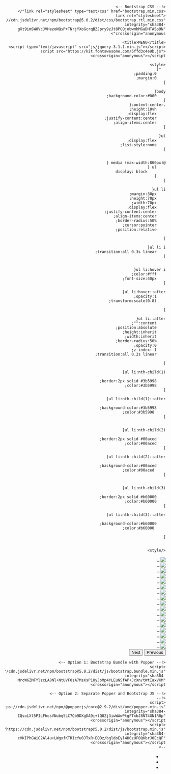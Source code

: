 <!doctype html>
<html lang="ar" dir="rtl">
  <head>
    <!-- Required meta tags -->
    <meta charset="utf-8">
    <meta name="viewport" content="width=device-width, initial-scale=1">

    <!-- Bootstrap CSS -->
    <link rel="stylesheet" type="text/css" href="bootstrap.min.css"/>
    <link rel="stylesheet" href="https://cdn.jsdelivr.net/npm/bootstrap@5.0.2/dist/css/bootstrap.rtl.min.css" integrity="sha384-gXt9imSW0VcJVHezoNQsP+TNrjYXoGcrqBZJpry9zJt8PCQjobwmhMGaDHTASo9N" crossorigin="anonymous">

    <title>MENU</title>
    <script type="text/javascript" src="js/jquery-3.1.1.min.js"></script>
    <script src="https://kit.fontawesome.com/5ffd3c4e9b.js" crossorigin="anonymous"></script>
<script type="text/javascript" src="js/bootstrap.min.js"></script>


    <style>
      *{
        padding:0;
        margin:0;
    }
    
    body{
        background-color:#000;
    }
    .content-center{
        height:10vh;
        display:flex;
        justify-content:center;
        align-items:center;
    }
    
    ul{
        display:flex;
        list-style:none;
    }
    
    
    @media (max-width:800px) {
        ul {
            display: block
        }
    }
    
    ul li{
        margin:30px;
        height:70px;
        width:70px;
        display:flex;
        justify-content:center;
        align-items:center;
        border-radius:50%;
        cursor:pointer;
        position:relative;
        
    }
    
    ul li i{
        transition:all 0.3s linear;
    }
    
    
    ul li:hover i{
        color:#fff;
        font-size:40px;
    }
    
    ul li:hover::after{
        opacity:1;
        transform:scale(0.8);
       
    }
    
    ul li::after{
        content:"";
        position:absolute;
        height:inherit;
        width:inherit;
        border-radius:50%;
        opacity:0;
        z-index:-1;
        transition:all 0.2s linear;
        
    }
    
    ul li:nth-child(1){
        
        border:2px solid #3b5998;
        color:#3b5998;
    }
    
    ul li:nth-child(1)::after{
        
        background-color:#3b5998;
         color:#3b5998;
    }
    
    
    ul li:nth-child(2){
        
        border:2px solid #00aced;
        color:#00aced;
    }
    
    ul li:nth-child(2)::after{
        
        background-color:#00aced;
         color:#00aced;
    }
    
    
    ul li:nth-child(3){
        
        border:2px solid #b60000;
        color:#b60000;
    }
    
    ul li:nth-child(3)::after{
        
        background-color:#b60000;
         color:#b60000;
        
    }
    
    
    </style>
  </head>
  <body>
  <div class="container">
	<div id="carouselExampleControls" class="carousel slide" data-bs-ride="carousel">
  <div class="carousel-inner">
    <div class="carousel-item active">
      <img src="menu/1.jpg" class="d-block w-100" alt="...">
    </div>
    <div class="carousel-item">
      <img src="menu/2.jpg" class="d-block w-100" alt="...">
    </div>
    <div class="carousel-item">
      <img src="menu/3.jpg" class="d-block w-100" alt="...">
    </div>
    <div class="carousel-item">
      <img src="menu/4.jpg" class="d-block w-100" alt="...">
    </div>
    <div class="carousel-item">
      <img src="menu/5.jpg" class="d-block w-100" alt="...">
    </div>
    <div class="carousel-item">
      <img src="menu/6.jpg" class="d-block w-100" alt="...">
    </div>
    <div class="carousel-item">
      <img src="menu/7.jpg" class="d-block w-100" alt="...">
    </div>
    <div class="carousel-item">
      <img src="menu/8.jpg" class="d-block w-100" alt="...">
    </div>
    <div class="carousel-item">
      <img src="menu/9.jpg" class="d-block w-100" alt="...">
    </div>
    <div class="carousel-item">
      <img src="menu/10.jpg" class="d-block w-100" alt="...">
    </div>
    <div class="carousel-item">
      <img src="menu/11.jpg" class="d-block w-100" alt="...">
    </div>
    <div class="carousel-item">
      <img src="menu/12.jpg" class="d-block w-100" alt="...">
    </div>
    <div class="carousel-item">
      <img src="menu/13.jpg" class="d-block w-100" alt="...">
    </div>
    <div class="carousel-item">
      <img src="menu/14.jpg" class="d-block w-100" alt="...">
    </div>
    <div class="carousel-item">
      <img src="menu/15.jpg" class="d-block w-100" alt="...">
    </div>
    <div class="carousel-item">
      <img src="menu/16.jpg" class="d-block w-100" alt="...">
    </div>
    <div class="carousel-item">
      <img src="menu/17.jpg" class="d-block w-100" alt="...">
    </div>
  </div>
  <button class="carousel-control-prev" type="button" data-bs-target="#carouselExampleControls" data-bs-slide="next">
    <span class="carousel-control-prev-icon" aria-hidden="true"></span>
    <span class="visually-hidden">Previous</span>
  </button>
  <button class="carousel-control-next" type="button" data-bs-target="#carouselExampleControls" data-bs-slide="prev">
    <span class="carousel-control-next-icon" aria-hidden="true"></span>
    <span class="visually-hidden">Next</span>
  </button>
</div>
    <!-- Optional JavaScript; choose one of the two! -->

    <!-- Option 1: Bootstrap Bundle with Popper -->
    <script src="https://cdn.jsdelivr.net/npm/bootstrap@5.0.2/dist/js/bootstrap.bundle.min.js" integrity="sha384-MrcW6ZMFYlzcLA8Nl+NtUVF0sA7MsXsP1UyJoMp4YLEuNSfAP+JcXn/tWtIaxVXM" crossorigin="anonymous"></script>

    <!-- Option 2: Separate Popper and Bootstrap JS -->
    <!--
    <script src="https://cdn.jsdelivr.net/npm/@popperjs/core@2.9.2/dist/umd/popper.min.js" integrity="sha384-IQsoLXl5PILFhosVNubq5LC7Qb9DXgDA9i+tQ8Zj3iwWAwPtgFTxbJ8NT4GN1R8p" crossorigin="anonymous"></script>
    <script src="https://cdn.jsdelivr.net/npm/bootstrap@5.0.2/dist/js/bootstrap.min.js" integrity="sha384-cVKIPhGWiC2Al4u+LWgxfKTRIcfu0JTxR+EQDz/bgldoEyl4H0zUF0QKbrJ0EcQF" crossorigin="anonymous"></script>
    -->
    

  
</div>
<div class="content-center">
    
  <ul>
    <li onclick="location.href='https://www.facebook.com/istanbulwhitepalacevenue/'"><i class="fa fa-facebook fa-2x"></i></li>
    <li onclick="location.href='https://z-p15.www.instagram.com/istanbul_cafe_rest_lusaka/'"><i class="fa fa-instagram fa-2x"></i></li>
    <li onclick="location.href='mailto:lusakaistanbulcaferestaurant@gmail.com'"><i class="fa fa-envelope fa-2x"></i></li>
  </ul>
  
</div>
  </body>
</html>
